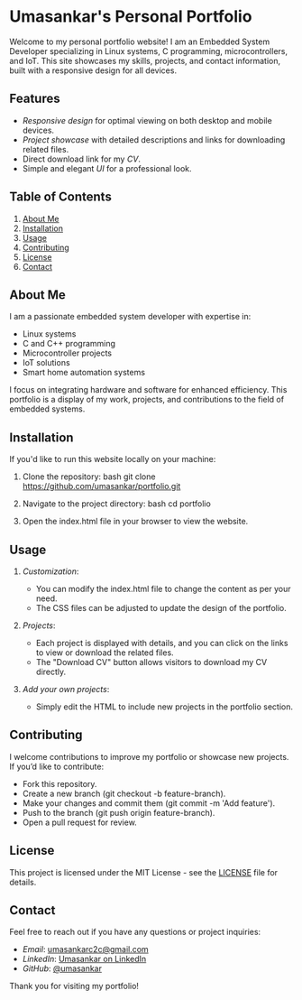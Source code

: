 # Umasankar's Personal Portfolio

Welcome to my personal portfolio website! I am an Embedded System Developer specializing in Linux systems, C programming, microcontrollers, and IoT. This site showcases my skills, projects, and contact information, built with a responsive design for all devices.

## Features
- *Responsive design* for optimal viewing on both desktop and mobile devices.
- *Project showcase* with detailed descriptions and links for downloading related files.
- Direct download link for my *CV*.
- Simple and elegant *UI* for a professional look.

## Table of Contents
1. [About Me](#about-me)
2. [Installation](#installation)
3. [Usage](#usage)
4. [Contributing](#contributing)
5. [License](#license)
6. [Contact](#contact)

## About Me
I am a passionate embedded system developer with expertise in:
- Linux systems
- C and C++ programming
- Microcontroller projects
- IoT solutions
- Smart home automation systems

I focus on integrating hardware and software for enhanced efficiency. This portfolio is a display of my work, projects, and contributions to the field of embedded systems.

## Installation

If you'd like to run this website locally on your machine:

1. Clone the repository:
    bash
    git clone https://github.com/umasankar/portfolio.git
    

2. Navigate to the project directory:
    bash
    cd portfolio
    

3. Open the index.html file in your browser to view the website.

## Usage

1. *Customization*:
    - You can modify the index.html file to change the content as per your need.
    - The CSS files can be adjusted to update the design of the portfolio.

2. *Projects*:
    - Each project is displayed with details, and you can click on the links to view or download the related files.
    - The "Download CV" button allows visitors to download my CV directly.

3. *Add your own projects*:
    - Simply edit the HTML to include new projects in the portfolio section.

## Contributing

I welcome contributions to improve my portfolio or showcase new projects. If you’d like to contribute:
- Fork this repository.
- Create a new branch (git checkout -b feature-branch).
- Make your changes and commit them (git commit -m 'Add feature').
- Push to the branch (git push origin feature-branch).
- Open a pull request for review.

## License

This project is licensed under the MIT License - see the [LICENSE](LICENSE) file for details.

## Contact

Feel free to reach out if you have any questions or project inquiries:

- *Email*: umasankarc2c@gmail.com
- *LinkedIn*: [Umasankar on LinkedIn](https://www.linkedin.com/in/umasankar/)
- *GitHub*: [@umasankar](https://github.com/umasankar)

Thank you for visiting my portfolio!
